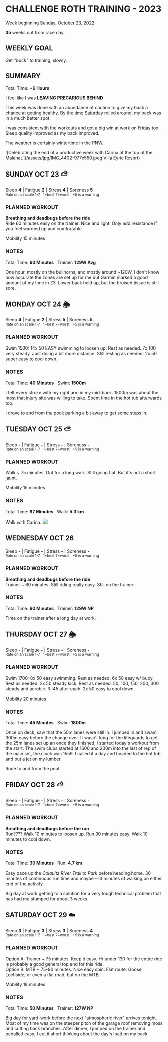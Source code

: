 # CHALLENGE ROTH TRAINING - 2023
Week beginning [Sunday, October 23, 2022](javascript:flick('sun');)

**35** weeks out from race day.

## WEEKLY GOAL
Get _"back"_ to training, slowly.

## SUMMARY
Total Time: **+6 Hours**

I feel like I was **LEAVING PRECARIOUS BEHIND**

This week was done with an abundance of caution to give my back a chance at getting healthy.  By the time [Saturday](javascript:flick('sat');) rolled around, my back was in a much better spot.

I was consistent with the workouts and got a big win at work on [Friday](javascript:flick('fri');) too.  Sleep quality improved as my back improved.

The weather is certainly wintertime in the PNW.

![Celebrating the end of a productive week with Carina at the top of the Malahat.](/assets/jpg/IMG_4402-977x550.jpeg Villa Eyrie Resort)

## SUNDAY OCT 23 ⛅️
Sleep **4** | Fatigue **2** | Stress **4** | Soreness **5**
<sup><br />Rate on an scale 1-7 &nbsp; 1=best 7=worst &nbsp; +5 is a warning</sup>

### PLANNED WORKOUT
**Breathing and deadbugs before the ride**      
Ride 60 minutes easy on the trainer. Nice and light. Only add resistance if you feel warmed up and comfortable. 

Mobility 15 minutes

### NOTES
Total Time: **60 Minutes** &nbsp; Trainer: **129W Avg** 

One hour, mostly on the bullhorns, and mostly around ~120W.  I don't know how accurate the zones are set up for me but Garmin marked a good amount of my time in Z3.  Lower back held up, but the bruised tissue is still sore.

<!---->
## MONDAY OCT 24 🌦
Sleep **4** | Fatigue **2** | Stress **5** | Soreness **5**
<sup><br />Rate on an scale 1-7 &nbsp; 1=best 7=worst &nbsp; +5 is a warning</sup>

### PLANNED WORKOUT
Swim 1500: 
14x 50 EASY swimming to loosen up. Rest as needed. 
7x 100 very steady. Just doing a bit more distance. Still resting as needed. 
2x 50 super easy to cool down.

### NOTES
Total Time: **40 Minutes** &nbsp; Swim: **1500m**

I felt every stroke with my right arm in my mid-back.  1500m was about the most that injury site was willing to take.  Spent time in the hot tub afterwards too.

I drove to and from the pool; parking a bit away to get some steps in.

<!---->
## TUESDAY OCT 25 ⛅️
Sleep **-** | Fatigue **-** | Stress **-** | Soreness **-**
<sup><br />Rate on an scale 1-7 &nbsp; 1=best 7=worst &nbsp; +5 is a warning</sup>

### PLANNED WORKOUT
Walk ~ 75 minutes. Out for a long walk. Still going flat. But it's not a short jaunt.

Mobility 15 minutes

### NOTES
Total Time: **67 Minutes** &nbsp; Walk: **5.3 km**

Walk with Carina.
![](/assets/jpg/walk-20221025.jpeg)

<!---->
## WEDNESDAY OCT 26
Sleep **-** | Fatigue **-** | Stress **-** | Soreness **-**
<sup><br />Rate on an scale 1-7 &nbsp; 1=best 7=worst &nbsp; +5 is a warning</sup>

### PLANNED WORKOUT
**Breathing and deadbugs before the ride​**   
Trainer ~ 60 minutes. Still riding really easy. Still on the trainer.

### NOTES
Total Time: **60 Minutes** &nbsp; Trainer: **129W NP**

Time on the trainer after a long day at work.

<!---->
## THURSDAY OCT 27 🌦
Sleep **-** | Fatigue **-** | Stress **-** | Soreness **-**
<sup><br />Rate on an scale 1-7 &nbsp; 1=best 7=worst &nbsp; +5 is a warning</sup>

### PLANNED WORKOUT
Swim 1700: 
8x 50 easy swimming. Rest as needed. 
6x 50 easy w/ buoy. Rest as needed. 
2x 50 steady kick. Rest as needed. 
50, 100, 150, 200, 300 steady and aerobic. R :45 after each. 
2x 50 easy to cool down.

Mobility 20 minutes

### NOTES
Total Time: **45 Minutes** &nbsp; Swim: **1800m**


Once on deck, saw that the 50m lanes were still in.  I jumped in and swam 300m easy before the change over.  It wasn't long for the lifeguards to get the 25m lanes set up an once they finished, I started today's workout from the start.  The swim clubs started at 1600 and 200m into the last of rep of the main set, the clock was 1559.  I called it a day and headed to the hot tub and put a jet on my lumber.

Rode to and from the pool.
<!---->
## FRIDAY OCT 28 ⛅️
Sleep **-** | Fatigue **-** | Stress **-** | Soreness **-**
<sup><br />Rate on an scale 1-7 &nbsp; 1=best 7=worst &nbsp; +5 is a warning</sup>

### PLANNED WORKOUT
**Breathing and deadbugs before the run​**   
Run????
Walk 10 minutes to loosen up. Run 30 minutes easy. Walk 10 minutes to cool down. 

### NOTES
Total Time: **30 Minutes** &nbsp; Run: **4.7 km**

Easy pace up the _Colquitz River Trail_ to _Park_ before heading home.  30 minutes of continuous run time and maybe ~13 minutes of walking on either end of the activity.

Big day at work getting to a solution for a very tough technical problem that has had me stumped for about 3 weeks.

<!---->
## SATURDAY OCT 29 ☁️
Sleep **3** | Fatigue **3** | Stress **3** | Soreness **4**
<sup><br />Rate on an scale 1-7 &nbsp; 1=best 7=worst &nbsp; +5 is a warning</sup>

### PLANNED WORKOUT
Option A: Trainer ~ 75 minutes. Keep it easy. Hr under 130 for the entire ride is probably a good general top end for this ride.   
Option B: MTB ~ 75-90 minutes. Nice easy spin. Flat route. Goose, Lochside, or even a flat road, but on the MTB.

Mobility 18 minutes

### NOTES
Total Time: **50 Minutes** &nbsp; Trainer: **127W NP**
 
Big day for yard-work before the next "atmospheric river" arrives tonight.  Most of my time was on the steeper pitch of the garage roof removing moss and cutting back branches.  After dinner, I jumped on the trainer and pedalled easy; I cut it short thinking about the day's load on my back.  
